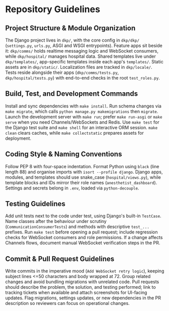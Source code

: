 # Repository Guidelines

## Project Structure & Module Organization
The Django project lives in `dkp/`, with the core config in `dkp/dkp/` (`settings.py`, `urls.py`, ASGI and WSGI entrypoints). Feature apps sit beside it: `dkp/comms/` holds realtime messaging logic and WebSocket consumers, while `dkp/hospital/` manages hospital data. Shared templates live under `dkp/templates/`, app-specific templates inside each app's `templates/`. Static assets are in `dkp/static/`. Localization files are tracked in `dkp/locale/`. Tests reside alongside their apps (`dkp/comms/tests.py`, `dkp/hospital/tests.py`) with end-to-end checks in the root `test_roles.py`.

## Build, Test, and Development Commands
Install and sync dependencies with `make install`. Run schema changes via `make migrate`, which calls `python manage.py makemigrations` then `migrate`. Launch the development server with `make run`; prefer `make run-asgi` or `make serve` when you need Channels/WebSockets and Redis. Use `make test` for the Django test suite and `make shell` for an interactive ORM session. `make clean` clears caches, while `make collectstatic` prepares assets for deployment.

## Coding Style & Naming Conventions
Follow PEP 8 with four-space indentation. Format Python using `black` (line length 88) and organise imports with `isort --profile django`. Django apps, modules, and templates should use snake_case (`hospital/views.py`), while template blocks and IDs mirror their role names (`anesthetist_dashboard`). Settings and secrets belong in `.env`, loaded via `python-decouple`.

## Testing Guidelines
Add unit tests next to the code under test, using Django's built-in `TestCase`. Name classes after the behaviour under scrutiny (`CommunicationConsumerTests`) and methods with descriptive `test_...` prefixes. Run `make test` before opening a pull request; include regression checks for WebSocket consumers and role permissions. If a change affects Channels flows, document manual WebSocket verification steps in the PR.

## Commit & Pull Request Guidelines
Write commits in the imperative mood (`Add WebSocket retry logic`), keeping subject lines <=50 characters and body wrapped at 72. Group related changes and avoid bundling migrations with unrelated code. Pull requests should describe the problem, the solution, and testing performed; link to tracking tickets when available and attach screenshots for UI-facing updates. Flag migrations, settings updates, or new dependencies in the PR description so reviewers can focus on operational changes.
